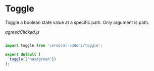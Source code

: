 # Toggle

Toggle a boolean state value at a specific path. Only argument is path.

*agreedClicked.js*
```javascript

import toggle from 'cerebral-addons/toggle';

export default [
  toggle(['hasAgreed'])
];
```
